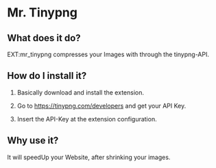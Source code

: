 Mr. Tinypng
=========

## What does it do?

EXT:mr_tinypng compresses your Images with through the tinypng-API.

## How do I install it?

1. Basically download and install the extension.

2. Go to https://tinypng.com/developers and get your API Key.

3. Insert the API-Key at the extension configuration.

## Why use it?

It will speedUp your Website, after shrinking your images.
